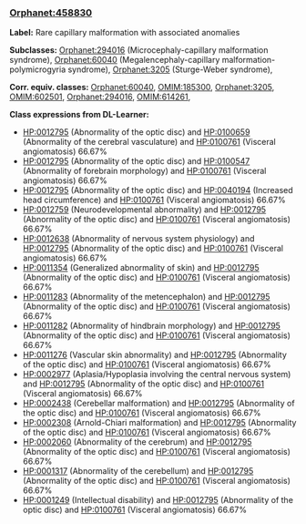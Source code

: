 
### [Orphanet:458830](http://www.orpha.net/ORDO/Orphanet_458830)
**Label:** Rare capillary malformation with associated anomalies

**Subclasses:** [Orphanet:294016](http://www.orpha.net/ORDO/Orphanet_294016) (Microcephaly-capillary malformation syndrome), [Orphanet:60040](http://www.orpha.net/ORDO/Orphanet_60040) (Megalencephaly-capillary malformation-polymicrogyria syndrome), [Orphanet:3205](http://www.orpha.net/ORDO/Orphanet_3205) (Sturge-Weber syndrome), 

**Corr. equiv. classes:** [Orphanet:60040](http://www.orpha.net/ORDO/Orphanet_60040), [OMIM:185300](http://purl.obolibrary.org/obo/OMIM_185300), [Orphanet:3205](http://www.orpha.net/ORDO/Orphanet_3205), [OMIM:602501](http://purl.obolibrary.org/obo/OMIM_602501), [Orphanet:294016](http://www.orpha.net/ORDO/Orphanet_294016), [OMIM:614261](http://purl.obolibrary.org/obo/OMIM_614261), 

**Class expressions from DL-Learner:**

- [HP:0012795](http://purl.obolibrary.org/obo/HP_0012795) (Abnormality of the optic disc) and [HP:0100659](http://purl.obolibrary.org/obo/HP_0100659) (Abnormality of the cerebral vasculature) and [HP:0100761](http://purl.obolibrary.org/obo/HP_0100761) (Visceral angiomatosis) 66.67%
- [HP:0012795](http://purl.obolibrary.org/obo/HP_0012795) (Abnormality of the optic disc) and [HP:0100547](http://purl.obolibrary.org/obo/HP_0100547) (Abnormality of forebrain morphology) and [HP:0100761](http://purl.obolibrary.org/obo/HP_0100761) (Visceral angiomatosis) 66.67%
- [HP:0012795](http://purl.obolibrary.org/obo/HP_0012795) (Abnormality of the optic disc) and [HP:0040194](http://purl.obolibrary.org/obo/HP_0040194) (Increased head circumference) and [HP:0100761](http://purl.obolibrary.org/obo/HP_0100761) (Visceral angiomatosis) 66.67%
- [HP:0012759](http://purl.obolibrary.org/obo/HP_0012759) (Neurodevelopmental abnormality) and [HP:0012795](http://purl.obolibrary.org/obo/HP_0012795) (Abnormality of the optic disc) and [HP:0100761](http://purl.obolibrary.org/obo/HP_0100761) (Visceral angiomatosis) 66.67%
- [HP:0012638](http://purl.obolibrary.org/obo/HP_0012638) (Abnormality of nervous system physiology) and [HP:0012795](http://purl.obolibrary.org/obo/HP_0012795) (Abnormality of the optic disc) and [HP:0100761](http://purl.obolibrary.org/obo/HP_0100761) (Visceral angiomatosis) 66.67%
- [HP:0011354](http://purl.obolibrary.org/obo/HP_0011354) (Generalized abnormality of skin) and [HP:0012795](http://purl.obolibrary.org/obo/HP_0012795) (Abnormality of the optic disc) and [HP:0100761](http://purl.obolibrary.org/obo/HP_0100761) (Visceral angiomatosis) 66.67%
- [HP:0011283](http://purl.obolibrary.org/obo/HP_0011283) (Abnormality of the metencephalon) and [HP:0012795](http://purl.obolibrary.org/obo/HP_0012795) (Abnormality of the optic disc) and [HP:0100761](http://purl.obolibrary.org/obo/HP_0100761) (Visceral angiomatosis) 66.67%
- [HP:0011282](http://purl.obolibrary.org/obo/HP_0011282) (Abnormality of hindbrain morphology) and [HP:0012795](http://purl.obolibrary.org/obo/HP_0012795) (Abnormality of the optic disc) and [HP:0100761](http://purl.obolibrary.org/obo/HP_0100761) (Visceral angiomatosis) 66.67%
- [HP:0011276](http://purl.obolibrary.org/obo/HP_0011276) (Vascular skin abnormality) and [HP:0012795](http://purl.obolibrary.org/obo/HP_0012795) (Abnormality of the optic disc) and [HP:0100761](http://purl.obolibrary.org/obo/HP_0100761) (Visceral angiomatosis) 66.67%
- [HP:0002977](http://purl.obolibrary.org/obo/HP_0002977) (Aplasia/Hypoplasia involving the central nervous system) and [HP:0012795](http://purl.obolibrary.org/obo/HP_0012795) (Abnormality of the optic disc) and [HP:0100761](http://purl.obolibrary.org/obo/HP_0100761) (Visceral angiomatosis) 66.67%
- [HP:0002438](http://purl.obolibrary.org/obo/HP_0002438) (Cerebellar malformation) and [HP:0012795](http://purl.obolibrary.org/obo/HP_0012795) (Abnormality of the optic disc) and [HP:0100761](http://purl.obolibrary.org/obo/HP_0100761) (Visceral angiomatosis) 66.67%
- [HP:0002308](http://purl.obolibrary.org/obo/HP_0002308) (Arnold-Chiari malformation) and [HP:0012795](http://purl.obolibrary.org/obo/HP_0012795) (Abnormality of the optic disc) and [HP:0100761](http://purl.obolibrary.org/obo/HP_0100761) (Visceral angiomatosis) 66.67%
- [HP:0002060](http://purl.obolibrary.org/obo/HP_0002060) (Abnormality of the cerebrum) and [HP:0012795](http://purl.obolibrary.org/obo/HP_0012795) (Abnormality of the optic disc) and [HP:0100761](http://purl.obolibrary.org/obo/HP_0100761) (Visceral angiomatosis) 66.67%
- [HP:0001317](http://purl.obolibrary.org/obo/HP_0001317) (Abnormality of the cerebellum) and [HP:0012795](http://purl.obolibrary.org/obo/HP_0012795) (Abnormality of the optic disc) and [HP:0100761](http://purl.obolibrary.org/obo/HP_0100761) (Visceral angiomatosis) 66.67%
- [HP:0001249](http://purl.obolibrary.org/obo/HP_0001249) (Intellectual disability) and [HP:0012795](http://purl.obolibrary.org/obo/HP_0012795) (Abnormality of the optic disc) and [HP:0100761](http://purl.obolibrary.org/obo/HP_0100761) (Visceral angiomatosis) 66.67%


